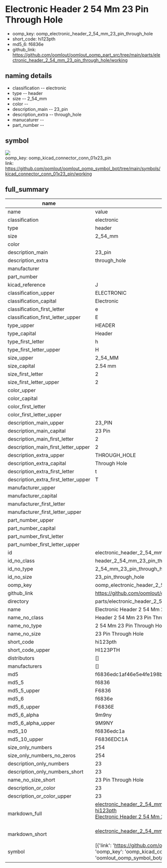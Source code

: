 # Electronic Header 2 54 Mm 23 Pin Through Hole

  
* oomp_key: oomp_electronic_header_2_54_mm_23_pin_through_hole 
* short_code: hi123pth
* md5_6: f6836e  
* github_link: https://github.com/oomlout/oomlout_oomp_part_src/tree/main/parts/electronic_header_2_54_mm_23_pin_through_hole/working  
## naming details
* classification -- electronic
* type -- header
* size -- 2_54_mm
* color -- 
* description_main -- 23_pin
* description_extra -- through_hole
* manucaturer -- 
* part_number -- 



## symbol

![](symbol/{index}/working/working_600.png)  
oomp_key: oomp_kicad_connector_conn_01x23_pin  
link: https://github.com/oomlout/oomlout_oomp_symbol_bot/tree/main/symbols/kicad_connector_conn_01x23_pin/working  


## full_summary
| name | value | 
| --- | --- | 
| name | value | 
| classification | electronic | 
| type | header | 
| size | 2_54_mm | 
| color |  | 
| description_main | 23_pin | 
| description_extra | through_hole | 
| manufacturer |  | 
| part_number |  | 
| kicad_reference | J | 
| classification_upper | ELECTRONIC | 
| classification_capital | Electronic | 
| classification_first_letter | e | 
| classification_first_letter_upper | E | 
| type_upper | HEADER | 
| type_capital | Header | 
| type_first_letter | h | 
| type_first_letter_upper | H | 
| size_upper | 2_54_MM | 
| size_capital | 2.54 mm | 
| size_first_letter | 2 | 
| size_first_letter_upper | 2 | 
| color_upper |  | 
| color_capital |  | 
| color_first_letter |  | 
| color_first_letter_upper |  | 
| description_main_upper | 23_PIN | 
| description_main_capital | 23 Pin | 
| description_main_first_letter | 2 | 
| description_main_first_letter_upper | 2 | 
| description_extra_upper | THROUGH_HOLE | 
| description_extra_capital | Through Hole | 
| description_extra_first_letter | t | 
| description_extra_first_letter_upper | T | 
| manufacturer_upper |  | 
| manufacturer_capital |  | 
| manufacturer_first_letter |  | 
| manufacturer_first_letter_upper |  | 
| part_number_upper |  | 
| part_number_capital |  | 
| part_number_first_letter |  | 
| part_number_first_letter_upper |  | 
| id | electronic_header_2_54_mm_23_pin_through_hole | 
| id_no_class | header_2_54_mm_23_pin_through_hole | 
| id_no_type | 2_54_mm_23_pin_through_hole | 
| id_no_size | 23_pin_through_hole | 
| oomp_key | oomp_electronic_header_2_54_mm_23_pin_through_hole | 
| github_link | https://github.com/oomlout/oomlout_oomp_part_src/tree/main/parts/electronic_header_2_54_mm_23_pin_through_hole/working | 
| directory | parts/electronic_header_2_54_mm_23_pin_through_hole | 
| name | Electronic Header 2 54 Mm 23 Pin Through Hole | 
| name_no_class | Header 2 54 Mm 23 Pin Through Hole | 
| name_no_type | 2 54 Mm 23 Pin Through Hole | 
| name_no_size | 23 Pin Through Hole | 
| short_code | hi123pth | 
| short_code_upper | HI123PTH | 
| distributors | [] | 
| manufacturers | [] | 
| md5 | f6836edc1af46e5e4fe198b8fbecfc74 | 
| md5_5 | f6836 | 
| md5_5_upper | F6836 | 
| md5_6 | f6836e | 
| md5_6_upper | F6836E | 
| md5_6_alpha | 9m9ny | 
| md5_6_alpha_upper | 9M9NY | 
| md5_10 | f6836edc1a | 
| md5_10_upper | F6836EDC1A | 
| size_only_numbers | 254 | 
| size_only_numbers_no_zeros | 254 | 
| description_only_numbers | 23 | 
| description_only_numbers_short | 23 | 
| name_no_size_short | 23 Pin Through Hole | 
| description_or_color | 23 | 
| description_or_color_upper | 23 | 
| markdown_full | [electronic_header_2_54_mm_23_pin_through_hole](https://github.com/oomlout/oomlout_oomp_part_src/tree/main/parts/electronic_header_2_54_mm_23_pin_through_hole/working)<br>[hi123pth](https://github.com/oomlout/oomlout_oomp_part_src/tree/main/parts/electronic_header_2_54_mm_23_pin_through_hole/working)<br>[Electronic Header 2 54 Mm 23 Pin Through Hole](https://github.com/oomlout/oomlout_oomp_part_src/tree/main/parts/electronic_header_2_54_mm_23_pin_through_hole/working)<br><br> | 
| markdown_short | [electronic_header_2_54_mm_23_pin_through_hole](https://github.com/oomlout/oomlout_oomp_part_src/tree/main/parts/electronic_header_2_54_mm_23_pin_through_hole/working)<br><br> | 
| symbol | [{'link': 'https://github.com/oomlout/oomlout_oomp_symbol_bot/tree/main/symbols/kicad_connector_conn_01x23_pin', 'oomp_key': 'oomp_kicad_connector_conn_01x23_pin', 'directory': 'oomlout_oomp_symbol_bot/symbols/kicad_connector_conn_01x23_pin//working/working.kicad_sym', 'index': 0}] | 

